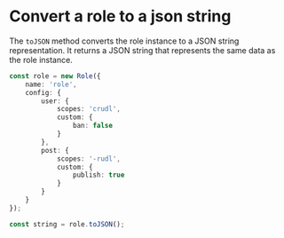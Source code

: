 # Convert a role to a json string

The `toJSON` method converts the role instance to a JSON string representation. It returns a JSON string that represents the same data as the role instance.

```typescript
const role = new Role({
    name: 'role',
    config: {
        user: {
            scopes: 'crudl',
            custom: {
                ban: false
            }
        },
        post: {
            scopes: '-rudl',
            custom: {
                publish: true
            }
        }
    }
});

const string = role.toJSON();
```
